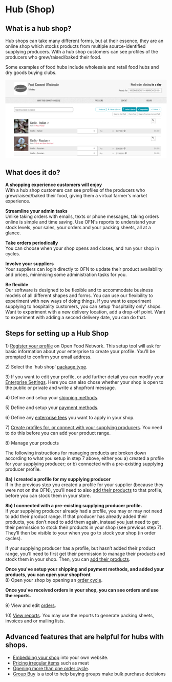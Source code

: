 # Hub \(Shop\)

## What is a hub shop?

Hub shops can take many different forms, but at their essence, they are an online shop which stocks products from multiple source-identified supplying producers. With a hub shop customers can see profiles of the producers who grew/raised/baked their food.

Some examples of food hubs include wholesale and retail food hubs and dry goods buying clubs.

![](../.gitbook/assets/hub-shop.png)

## What does it do?

**A shopping experience customers will enjoy**  
With a hub shop customers can see profiles of the producers who grew/raised/baked their food, giving them a virtual farmer's market experience.

**Streamline your admin tasks**  
Unlike taking orders with emails, texts or phone messages, taking orders online is simple and time saving. Use OFN's reports to understand your stock levels, your sales, your orders and your packing sheets, all at a glance.

**Take orders periodically**  
You can choose when your shop opens and closes, and run your shop in cycles.

**Involve your suppliers**  
Your suppliers can login directly to OFN to update their product availability and prices, minimising some administration tasks for you.

**Be flexible**  
Our software is designed to be flexible and to accommodate business models of all different shapes and forms. You can use our flexibility to experiment with new ways of doing things. If you want to experiment supplying to hospitality customers, you can setup 'hospitality only' shops. Want to experiment with a new delivery location, add a drop-off point. Want to experiment with adding a second delivery date, you can do that.

## Steps for setting up a Hub Shop

1\) [Register your profile](../basic-features/register-and-create-your-profile.md) on Open Food Network. This setup tool will ask for basic information about your enterprise to create your profile. You'll be prompted to confirm your email address.

2\) Select the 'hub shop' [package type](../basic-features/package-types.md).

3\) If you want to edit your profile, or add further detail you can modify your [Enterprise Settings](../basic-features/enterprise-settings.md). Here you can also chose whether your shop is open to the public or private and write a shopfront message.

4\) Define and setup your [shipping methods](../basic-features/shipping-methods.md).

5\) Define and setup your [payment methods](../basic-features/payment-methods.md).

6\) Define any [enterprise fees](../basic-features/enterprise-fees.md) you want to apply in your shop.

7\) [Create profiles for, or connect with your supplying producers](../basic-features/create-or-connect-with-your-supplying-producers.md). You need to do this before you can add your product range.

8\) Manage your products

The following instructions for managing products are broken down according to what you setup in step 7 above, either you a\) created a profile for your supplying producer; or b\) connected with a pre-existing supplying producer profile.

**8a\) I created a profile for my supplying producer**  
If in the previous step you created a profile for your supplier \(because they were not on the OFN\), you’ll need to also [add their products](../basic-features/products.md) to that profile, before you can stock them in your store.

**8b\) I connected with a pre-existing supplying producer profile.**  
If your supplying producer already had a profile, you may or may not need to add their product range. If that producer has already added their products, you don’t need to add them again, instead you just need to get their permission to stock their products in your shop \(see previous step 7\). They’ll then be visible to your when you go to stock your shop \(in order cycles\).

If your supplying producer has a profile, but hasn’t added their product range, you’ll need to first get their permission to manage their products and stock them in your shop. Then, you can [add their products](../basic-features/products.md).

**Once you've setup your shipping and payment methods, and added your products, you can open your shopfront**    
8\) Open your shop by opening an [order cycle](../basic-features/order-cycles-for-hubs.md).

**Once you've received orders in your shop, you can see orders and use the reports.**    
  
9\) View and edit [orders](../advanced-features/orders/).

10\) [View reports](../basic-features/reports.md). You may use the reports to generate packing sheets, invoices and or mailing lists.

## Advanced features that are helpful for hubs with shops.

* [Embedding your shop](../advanced-features/shop-setup/embedded-shopfront.md) into your own website.
* [Pricing irregular items](../advanced-features/products/pricing-irregular-items-kg.md) such as meat
* [Opening more than one order cycle](../advanced-features/order-cycles/opening-more-than-one-order-cycle.md).
* [Group Buy](../advanced-features/products/group-buy-for-bulk-ordering.md) is a tool to help buying groups make bulk purchase decisions

